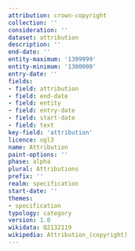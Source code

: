 ```yaml
---
attribution: crown-copyright
collection: ''
consideration: ''
dataset: attribution
description: ''
end-date: ''
entity-maximum: '1399999'
entity-minimum: '1300000'
entry-date: ''
fields:
- field: attribution
- field: end-date
- field: entity
- field: entry-date
- field: start-date
- field: text
key-field: 'attribution'
licence: ogl3
name: Attribution
paint-options: ''
phase: alpha
plural: Attributions
prefix: ''
realm: specification
start-date: ''
themes:
- specification
typology: category
version: 1.0
wikidata: Q2132119
wikipedia: Attribution_(copyright)
---
```

